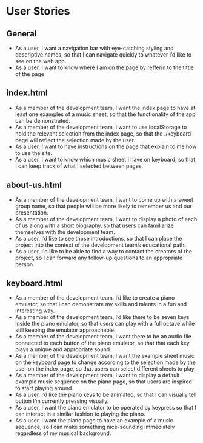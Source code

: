 # User Stories
## General
* As a user, I want a navigation bar with eye-catching styling and descriptive names, so that I can navigate quickly to whatever I’d like to see on the web app.
* As a user, I want to know where I am on the page by refferin to the tittle of the page

## index.html
* As a member of the development team, I want the index page to have at least one examples of a music sheet, so that the functionality of the app can be demonstrated.
* As a member of the development team, I want to use localStorage to hold the relevant selection from the index page, so that the ./keyboard page will reflect the selection made by the user.
* As a user, I want to have instructions on the page that explain to me how to use the site. 
* As a user, I want to know which music sheet I have on keyboard, so that I can keep track of what I selected between pages.

## about-us.html
* As a member of the development team, I want to come up with a sweet group name, so that people will be more likely to remember us and our presentation.
* As a member of the development team, I want to display a photo of each of us along with a short biography, so that users can familiarize themselves with the development team.
* As a user, I’d like to see those introductions, so that I can place the project into the context of the development team’s educational path.
* As a user, I'd like to be able to find a way to contact the creators of the project, so I can forward any follow-up questions to an appropriate person.

## keyboard.html
* As a member of the development team, I’d like to create a piano emulator, so that I can demonstrate my skills and talents in a fun and interesting way.
* As a member of the development team, I’d like there to be seven keys inside the piano emulator, so that users can play with a full octave while still keeping the emulator approachable.
* As a member of the development team, I want there to be an audio file connected to each button of the piano emulator, so that that each key plays a unique and appropriate sound.
* As a member of the development team, I want the example sheet music on the keyboard page to change according to the selection made by the user on the index page, so that users can select different sheets to play.
* As a member of the development team, I want to display a default example music sequence on the piano page, so that users are inspired to start playing around.
* As a user, I’d like the piano keys to be animated, so that I can visually tell button I’m currently pressing visually.
* As a user, I want the piano emulator to be operated by keypress so that I can interact in a similar fashion to playing the piano.
* As a user, I want the piano page to have an example of a music sequence, so I can make something nice-sounding immediately regardless of my musical background.

